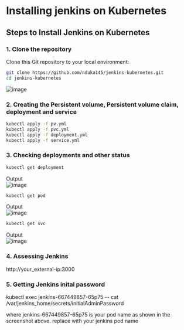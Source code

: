 # Installing jenkins on Kubernetes

## Steps to Install Jenkins on Kubernetes

### 1. Clone the repository  
Clone this Git repository to your local environment:

```bash
git clone https://github.com/nduka145/jenkins-kubernetes.git
cd jenkins-kubernetes
```

![image](https://github.com/user-attachments/assets/8955b4d1-3dbf-438d-ba66-678eb33c2b84)


### 2. Creating the Persistent volume, Persistent volume claim, deployment and service

```bash
kubectl apply -f pv.yml
kubectl apply -f pvc.yml
kubectl apply -f deployment.yml
kubectl apply -f service.yml

```
### 3. Checking deployments and other status
```bash
kubectl get deployment
```
Output  
![image](https://github.com/user-attachments/assets/b0fb1d56-73c8-4355-8036-a45ad9268766)

```bash
kubectl get pod
```
Output  
![image](https://github.com/user-attachments/assets/4d6dc205-6b81-4e0e-a22b-1fce4766ae72)

```bash
kubectl get svc
```
Output  
![image](https://github.com/user-attachments/assets/7d9e4801-cdce-4381-a371-11489cf0cb10)

### 4. Assessing Jenkins
http://your_external-ip:3000

### 5. Getting Jenkins inital password
kubectl exec jenkins-667449857-65p75 -- cat /var/jenkins_home/secrets/initialAdminPassword

where jenkins-667449857-65p75 is your pod name as shown in the screenshot above. replace with your jenkins pod name





